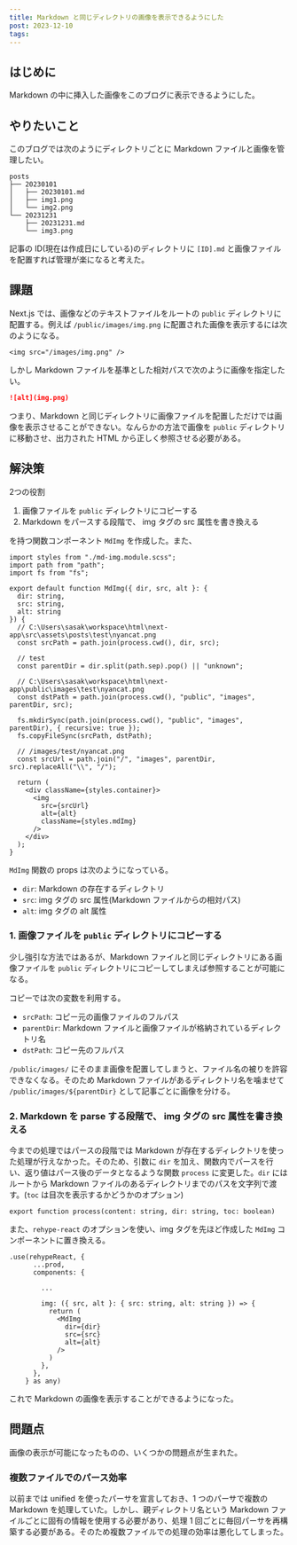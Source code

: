 ```yaml
---
title: Markdown と同じディレクトリの画像を表示できるようにした
post: 2023-12-10
tags:
---
```


## はじめに

Markdown の中に挿入した画像をこのブログに表示できるようにした。
 
## やりたいこと

このブログでは次のようにディレクトリごとに Markdown ファイルと画像を管理したい。

```
posts
├── 20230101
│   ├── 20230101.md
│   ├── img1.png
│   └── img2.png
└── 20231231
    ├── 20231231.md
    └── img3.png
```

記事の ID(現在は作成日にしている)のディレクトリに `[ID].md` と画像ファイルを配置すれば管理が楽になると考えた。

## 課題

Next.js では、画像などのテキストファイルをルートの `public` ディレクトリに配置する。例えば `/public/images/img.png` に配置された画像を表示するには次のようになる。

```tsx
<img src="/images/img.png" />
```

しかし Markdown ファイルを基準とした相対パスで次のように画像を指定したい。

```md
![alt](img.png)
```

つまり、Markdown と同じディレクトリに画像ファイルを配置しただけでは画像を表示させることができない。なんらかの方法で画像を `public` ディレクトリに移動させ、出力された HTML から正しく参照させる必要がある。


## 解決策

2つの役割

1. 画像ファイルを `public` ディレクトリにコピーする
2. Markdown をパースする段階で、 img タグの src 属性を書き換える

を持つ関数コンポーネント `MdImg` を作成した。また、

```tsx
import styles from "./md-img.module.scss";
import path from "path";
import fs from "fs";

export default function MdImg({ dir, src, alt }: {
  dir: string, 
  src: string,
  alt: string
}) {
  // C:\Users\sasak\workspace\html\next-app\src\assets\posts\test\nyancat.png
  const srcPath = path.join(process.cwd(), dir, src);

  // test
  const parentDir = dir.split(path.sep).pop() || "unknown";

  // C:\Users\sasak\workspace\html\next-app\public\images\test\nyancat.png
  const dstPath = path.join(process.cwd(), "public", "images", parentDir, src);

  fs.mkdirSync(path.join(process.cwd(), "public", "images", parentDir), { recursive: true });
  fs.copyFileSync(srcPath, dstPath);

  // /images/test/nyancat.png
  const srcUrl = path.join("/", "images", parentDir, src).replaceAll("\\", "/");

  return (
    <div className={styles.container}>
      <img
        src={srcUrl}
        alt={alt}
        className={styles.mdImg}
      />
    </div>
  );
}
```

`MdImg` 関数の props は次のようになっている。

- `dir`: Markdown の存在するディレクトリ
- `src`: img タグの src 属性(Markdown ファイルからの相対パス)
- `alt`: img タグの alt 属性

### 1. 画像ファイルを `public` ディレクトリにコピーする

少し強引な方法ではあるが、Markdown ファイルと同じディレクトリにある画像ファイルを `public` ディレクトリにコピーしてしまえば参照することが可能になる。

コピーでは次の変数を利用する。

- `srcPath`: コピー元の画像ファイルのフルパス
- `parentDir`: Markdown ファイルと画像ファイルが格納されているディレクトリ名
- `dstPath`: コピー先のフルパス

`/public/images/` にそのまま画像を配置してしまうと、ファイル名の被りを許容できなくなる。そのため Markdown ファイルがあるディレクトリ名を噛ませて `/public/images/${parentDir}` として記事ごとに画像を分ける。

### 2. Markdown を parse する段階で、 img タグの src 属性を書き換える

今までの処理ではパースの段階では Markdown が存在するディレクトリを使った処理が行えなかった。そのため、引数に `dir` を加え、関数内でパースを行い、返り値はパース後のデータとなるような関数 `process` に変更した。`dir` にはルートから Markdown ファイルのあるディレクトリまでのパスを文字列で渡す。(`toc` は目次を表示するかどうかのオプション)

```tsx
export function process(content: string, dir: string, toc: boolean)
```

また、`rehype-react` のオプションを使い、img タグを先ほど作成した `MdImg` コンポーネントに置き換える。

```tsx
.use(rehypeReact, {
      ...prod,
      components: {
      
	    ...
	    
        img: ({ src, alt }: { src: string, alt: string }) => {
          return (
            <MdImg
              dir={dir}
              src={src}
              alt={alt}
            />
          )
        },
      },
    } as any)
```

これで Markdown の画像を表示することができるようになった。


## 問題点

画像の表示が可能になったものの、いくつかの問題点が生まれた。

### 複数ファイルでのパース効率

以前までは unified を使ったパーサを宣言しておき、1 つのパーサで複数の Markdown を処理していた。しかし、親ディレクトリ名という Markdown ファイルごとに固有の情報を使用する必要があり、処理 1 回ごとに毎回パーサを再構築する必要がある。そのため複数ファイルでの処理の効率は悪化してしまった。
